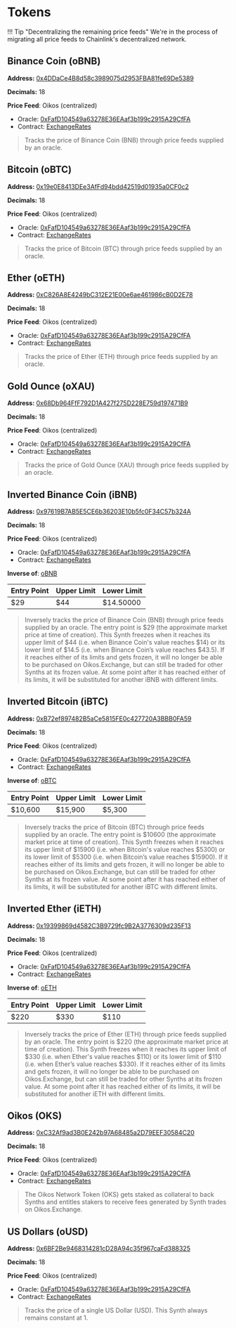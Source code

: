 
# Tokens

!!! Tip "Decentralizing the remaining price feeds"
		We're in the process of migrating all price feeds to Chainlink's decentralized network.

## Binance Coin (oBNB)

**Address:** [0x4DDaCe4B8d58c3989075d2953FBA81fe69De5389](https://bscscan.com/address/0x4DDaCe4B8d58c3989075d2953FBA81fe69De5389)

**Decimals:** 18

**Price Feed**: Oikos (centralized)

- Oracle: [0xFafD104549a63278E36EAaf3b199c2915A29CfFA](https://bscscan.com/address/0xFafD104549a63278E36EAaf3b199c2915A29CfFA)
- Contract: [ExchangeRates](https://contracts.oikos.cash/ExchangeRates)

>Tracks the price of Binance Coin (BNB) through price feeds supplied by an oracle.

## Bitcoin (oBTC)

**Address:** [0x19e0E8413DEe3AfFd94bdd42519d01935a0CF0c2](https://bscscan.com/address/0x19e0E8413DEe3AfFd94bdd42519d01935a0CF0c2)

**Decimals:** 18

**Price Feed**: Oikos (centralized)

- Oracle: [0xFafD104549a63278E36EAaf3b199c2915A29CfFA](https://bscscan.com/address/0xFafD104549a63278E36EAaf3b199c2915A29CfFA)
- Contract: [ExchangeRates](https://contracts.oikos.cash/ExchangeRates)

>Tracks the price of Bitcoin (BTC) through price feeds supplied by an oracle.

## Ether (oETH)

**Address:** [0xC826A8E4249bC312E21E00e6ae461986cB0D2E78](https://bscscan.com/address/0xC826A8E4249bC312E21E00e6ae461986cB0D2E78)

**Decimals:** 18

**Price Feed**: Oikos (centralized)

- Oracle: [0xFafD104549a63278E36EAaf3b199c2915A29CfFA](https://bscscan.com/address/0xFafD104549a63278E36EAaf3b199c2915A29CfFA)
- Contract: [ExchangeRates](https://contracts.oikos.cash/ExchangeRates)

>Tracks the price of Ether (ETH) through price feeds supplied by an oracle.

## Gold Ounce (oXAU)

**Address:** [0x68Db964FfF792D1A427f275D228E759d197471B9](https://bscscan.com/address/0x68Db964FfF792D1A427f275D228E759d197471B9)

**Decimals:** 18

**Price Feed**: Oikos (centralized)

- Oracle: [0xFafD104549a63278E36EAaf3b199c2915A29CfFA](https://bscscan.com/address/0xFafD104549a63278E36EAaf3b199c2915A29CfFA)
- Contract: [ExchangeRates](https://contracts.oikos.cash/ExchangeRates)

>Tracks the price of Gold Ounce (XAU) through price feeds supplied by an oracle.

## Inverted Binance Coin (iBNB)

**Address:** [0x97619B7AB5E5CE6b36203E10b5fc0F34C57b324A](https://bscscan.com/address/0x97619B7AB5E5CE6b36203E10b5fc0F34C57b324A)

**Decimals:** 18

**Price Feed**: Oikos (centralized)

- Oracle: [0xFafD104549a63278E36EAaf3b199c2915A29CfFA](https://bscscan.com/address/0xFafD104549a63278E36EAaf3b199c2915A29CfFA)
- Contract: [ExchangeRates](https://contracts.oikos.cash/ExchangeRates)

**Inverse of**: [oBNB](#binance-coin-sbnb)

| Entry Point | Upper Limit | Lower Limit |
| - | - | - |
| $29 | $44 | $14.50000|

>Inversely tracks the price of Binance Coin (BNB) through price feeds supplied by an oracle. The entry point is $29 (the approximate market price at time of creation). This Synth freezes when it reaches its upper limit of $44 (i.e. when Binance Coin's value reaches $14) or its lower limit of $14.5 (i.e. when Binance Coin’s value reaches $43.5). If it reaches either of its limits and gets frozen, it will no longer be able to be purchased on Oikos.Exchange, but can still be traded for other Synths at its frozen value. At some point after it has reached either of its limits, it will be substituted for another iBNB with different limits.

## Inverted Bitcoin (iBTC)

**Address:** [0xB72ef897482B5aCe5815FE0c427720A3BBB0FA59](https://bscscan.com/address/0xB72ef897482B5aCe5815FE0c427720A3BBB0FA59)

**Decimals:** 18

**Price Feed**: Oikos (centralized)

- Oracle: [0xFafD104549a63278E36EAaf3b199c2915A29CfFA](https://bscscan.com/address/0xFafD104549a63278E36EAaf3b199c2915A29CfFA)
- Contract: [ExchangeRates](https://contracts.oikos.cash/ExchangeRates)

**Inverse of**: [oBTC](#bitcoin-sbtc)

| Entry Point | Upper Limit | Lower Limit |
| - | - | - |
| $10,600 | $15,900 | $5,300|

>Inversely tracks the price of Bitcoin (BTC) through price feeds supplied by an oracle. The entry point is $10600 (the approximate market price at time of creation). This Synth freezes when it reaches its upper limit of $15900 (i.e. when Bitcoin's value reaches $5300) or its lower limit of $5300 (i.e. when Bitcoin’s value reaches $15900). If it reaches either of its limits and gets frozen, it will no longer be able to be purchased on Oikos.Exchange, but can still be traded for other Synths at its frozen value. At some point after it has reached either of its limits, it will be substituted for another iBTC with different limits.

## Inverted Ether (iETH)

**Address:** [0x19399869d4582C3B9729fc9B2A3776309d235F13](https://bscscan.com/address/0x19399869d4582C3B9729fc9B2A3776309d235F13)

**Decimals:** 18

**Price Feed**: Oikos (centralized)

- Oracle: [0xFafD104549a63278E36EAaf3b199c2915A29CfFA](https://bscscan.com/address/0xFafD104549a63278E36EAaf3b199c2915A29CfFA)
- Contract: [ExchangeRates](https://contracts.oikos.cash/ExchangeRates)

**Inverse of**: [oETH](#ether-seth)

| Entry Point | Upper Limit | Lower Limit |
| - | - | - |
| $220 | $330 | $110|

>Inversely tracks the price of Ether (ETH) through price feeds supplied by an oracle. The entry point is $220 (the approximate market price at time of creation). This Synth freezes when it reaches its upper limit of $330 (i.e. when Ether's value reaches $110) or its lower limit of $110 (i.e. when Ether’s value reaches $330). If it reaches either of its limits and gets frozen, it will no longer be able to be purchased on Oikos.Exchange, but can still be traded for other Synths at its frozen value. At some point after it has reached either of its limits, it will be substituted for another iETH with different limits.

## Oikos (OKS)

**Address:** [0xC32Af9ad3B0E242b97A68485a2D79EEF30584C20](https://bscscan.com/address/0xC32Af9ad3B0E242b97A68485a2D79EEF30584C20)

**Decimals:** 18

**Price Feed**: Oikos (centralized)

- Oracle: [0xFafD104549a63278E36EAaf3b199c2915A29CfFA](https://bscscan.com/address/0xFafD104549a63278E36EAaf3b199c2915A29CfFA)
- Contract: [ExchangeRates](https://contracts.oikos.cash/ExchangeRates)

>The Oikos Network Token (OKS) gets staked as collateral to back Synths and entitles stakers to receive fees generated by Synth trades on Oikos.Exchange.

## US Dollars (oUSD)

**Address:** [0x6BF2Be9468314281cD28A94c35f967caFd388325](https://bscscan.com/address/0x6BF2Be9468314281cD28A94c35f967caFd388325)

**Decimals:** 18

**Price Feed**: Oikos (centralized)

- Oracle: [0xFafD104549a63278E36EAaf3b199c2915A29CfFA](https://bscscan.com/address/0xFafD104549a63278E36EAaf3b199c2915A29CfFA)
- Contract: [ExchangeRates](https://contracts.oikos.cash/ExchangeRates)

>Tracks the price of a single US Dollar (USD). This Synth always remains constant at 1.

